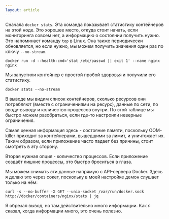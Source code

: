 ```yaml
---
layout: article
---
```


Сначала `docker stats`. Эта команда показывает статистику контейнеров на этой ноде. Это хорошее место, откуда стоит начать, если мониторинга совсем нет, а информацию о состоянии получить нужно. Это напоминает команду `top` в Linux. Она также периодически обновляется, но если нужно, мы можем получить значения один раз по ключу `--no-stream`.

```
docker run -d --health-cmd='stat /etc/passwd || exit 1' --name nginx nginx
```

Мы запустили контейнер с простой пробой здоровья и получили его статистику.

```
docker stats --no-stream
```

В выводе мы видим список контейнеров, сколько ресурсов они потребляют (вместе с ограничениями на ресурс), данные по сети, по вводу-выводу и количество процессов внутри. По этой таблице мы быстро можем разобраться, если где-то настроили неверные ограничения.

Самая ценная информация здесь - состояние памяти, поскольку OOM-killer приходит за контейнерами, вышедшими за лимит, и уничтожает их. Таким образом, если приложение часто падает без причины, стоит смотреть в эту сторону. 

Вторая нужная опция - количество процессов. Если приложение создаёт лишние процессы, это быстро броситься в глаза.

Мы можем снимать эти данные напрямую с API-сервера Docker. Здесь я делаю это через сокет, поскольку в моей настройке демон слушает только на нём:

```
curl -s --no-buffer -X GET --unix-socket /var/run/docker.sock http://docker/containers/nginx/stats | jq
```

Я обрезал вывод, но там действительно много информации. Как я сказал, когда информации много, это очень полезно.
